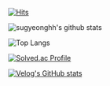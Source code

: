 <!--
**sugyeonghh/sugyeonghh** is a ✨ _special_ ✨ repository because its `README.md` (this file) appears on your GitHub profile.

Here are some ideas to get you started:

- 🔭 I’m currently working on ...
- 🌱 I’m currently learning ...
- 👯 I’m looking to collaborate on ...
- 🤔 I’m looking for help with ...
- 💬 Ask me about ...
- 📫 How to reach me: ...
- 😄 Pronouns: ...
- ⚡ Fun fact: ...
-->

[![Hits](https://hits.seeyoufarm.com/api/count/incr/badge.svg?url=https%3A%2F%2Fgithub.com%2Fsugyeonghh&count_bg=%2379C83D&title_bg=%23555555&icon=&icon_color=%23E7E7E7&title=hits&edge_flat=true)](https://hits.seeyoufarm.com)

![sugyeonghh's github stats](https://github-readme-stats.vercel.app/api?username=sugyeonghh&show_icons=true&theme=dracula)

![Top Langs](https://github-readme-stats.vercel.app/api/top-langs/?username=sugyeonghh&layout=compact&theme=dracula)

[![Solved.ac Profile](http://mazassumnida.wtf/api/generate_badge?boj=sugyeong_hh)](https://solved.ac/sugyeong_hh)

[![Velog's GitHub stats](https://velog-readme-stats.vercel.app/api?name=sugyeonghh)](https://velog-readme-stats.vercel.app/api/redirect?name=sugyeonghh&tag=github)
